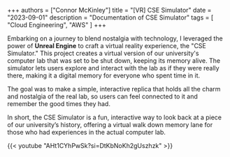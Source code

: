 +++
authors = ["Connor McKinley"]
title = "[VR] CSE Simulator"
date = "2023-09-01"
description = "Documentation of CSE Simulator"
tags = [
    "Cloud Engineering",
    "AWS"
]
+++

Embarking on a journey to blend nostalgia with technology, I leveraged the power of **Unreal Engine** to craft a virtual reality experience, the "CSE Simulator." This project creates a virtual version of our university's computer lab that was set to be shut down, keeping its memory alive. The simulator lets users explore and interact with the lab as if they were really there, making it a digital memory for everyone who spent time in it.

The goal was to make a simple, interactive replica that holds all the charm and nostalgia of the real lab, so users can feel connected to it and remember the good times they had.

In short, the CSE Simulator is a fun, interactive way to look back at a piece of our university’s history, offering a virtual walk down memory lane for those who had experiences in the actual computer lab.

{{< youtube "AHt1CYhPwSk?si=DtKbNoKh2gUszhzk" >}}

~~~~